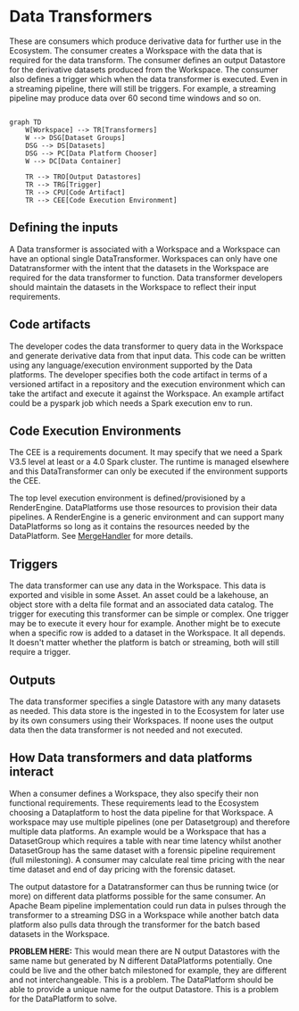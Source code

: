 # Data Transformers

These are consumers which produce derivative data for further use in the Ecosystem. The consumer creates a Workspace with the data that is required for the data transform. The consumer defines an output Datastore for the derivative datasets produced from the Workspace. The consumer also defines a trigger which when the data transformer is executed. Even in a streaming pipeline, there will still be triggers. For example, a streaming pipeline may produce data over 60 second time windows and so on.

```mermaid

graph TD
    W[Workspace] --> TR[Transformers]
    W --> DSG[Dataset Groups]
    DSG --> DS[Datasets]
    DSG --> PC[Data Platform Chooser]
    W --> DC[Data Container]

    TR --> TRO[Output Datastores]
    TR --> TRG[Trigger]
    TR --> CPU[Code Artifact]
    TR --> CEE[Code Execution Environment]
```

## Defining the inputs

A Data transformer is associated with a Workspace and a Workspace can have an optional single DataTransformer. Workspaces can only have one Datatransformer with the intent that the datasets in the Workspace are required for the data transformer to function. Data transformer developers should maintain the datasets in the Workspace to reflect their input requirements.

## Code artifacts

The developer codes the data transformer to query data in the Workspace and generate derivative data from that input data. This code can be written using any language/execution environment supported by the Data platforms. The developer specifies both the code artifact in terms of a versioned artifact in a repository and the execution environment which can take the artifact and execute it against the Workspace. An example artifact could be a pyspark job which needs a Spark execution env to run.

## Code Execution Environments

The CEE is a requirements document. It may specify that we need a Spark V3.5 level at least or a 4.0 Spark cluster. The runtime is managed elsewhere and this DataTransformer can only be executed if the environment supports the CEE.

The top level execution environment is defined/provisioned by a RenderEngine. DataPlatforms use those resources to provision
their data pipelines. A RenderEngine is a generic environment and can support many DataPlatforms so long as it contains the resources needed by the DataPlatform. See [MergeHandler](MergeHandler.md) for more details.

## Triggers

The data transformer can use any data in the Workspace. This data is exported and visible in some Asset. An asset could be a lakehouse, an object store with a delta file format and an associated data catalog. The trigger for executing this transformer can be simple or complex. One trigger may be to execute it every hour for example. Another might be to execute when a specific row is added to a dataset in the Workspace. It all depends. It doesn't matter whether the platform is batch or streaming, both will still require a trigger.

## Outputs

The data transformer specifies a single Datastore with any many datasets as needed. This data store is the ingested in to the Ecosystem for later use by its own consumers using their Workspaces. If noone uses the output data then the data transformer is not needed and not executed.

## How Data transformers and data platforms interact

When a consumer defines a Workspace, they also specify their non functional requirements. These requirements lead to the Ecosystem choosing a Dataplatform to host the data pipeline for that Workspace. A workspace may use multiple pipelines (one per Datasetgroup) and therefore multiple data platforms. An example would be a Workspace that has a DatasetGroup which requires a table with near time latency whilst another DatasetGroup has the same dataset with a forensic pipeline requirement (full milestoning). A consumer may calculate real time pricing with the near time dataset and end of day pricing with the forensic dataset.

The output datastore for a Datatransformer can thus be running twice (or more) on different data platforms possible for the same consumer. An Apache Beam pipeline implementation could run data in pulses through the transformer to a streaming DSG in a Workspace while another batch data platform also pulls data through the transformer for the batch based datasets in the Workspace.

**PROBLEM HERE:** This would mean there are N output Datastores with the same name but generated by N different DataPlatforms potentially. One could be live and the other batch milestoned for example, they are different and not interchangeable. This is a problem. The DataPlatform should be able to provide a unique name for the output Datastore. This is a problem for the DataPlatform to solve.
